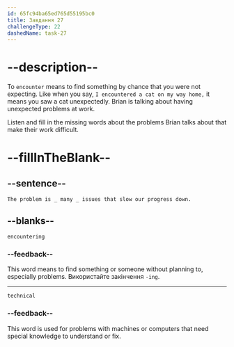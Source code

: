 ```yaml
---
id: 65fc94ba65ed765d55195bc0
title: Завдання 27
challengeType: 22
dashedName: task-27
---
```


<!--
AUDIO REFERENCE:
Brian: The problem is encountering many technical issues that slow our progress down.
-->

# --description--

To `encounter` means to find something by chance that you were not expecting. Like when you say, `I encountered a cat on my way home,` it means you saw a cat unexpectedly. Brian is talking about having unexpected problems at work.

Listen and fill in the missing words about the problems Brian talks about that make their work difficult.

# --fillInTheBlank--

## --sentence--

`The problem is _ many _ issues that slow our progress down.`

## --blanks--

`encountering`

### --feedback--

This word means to find something or someone without planning to, especially problems. Використайте закінчення `-ing`.

---

`technical`

### --feedback--

This word is used for problems with machines or computers that need special knowledge to understand or fix.
